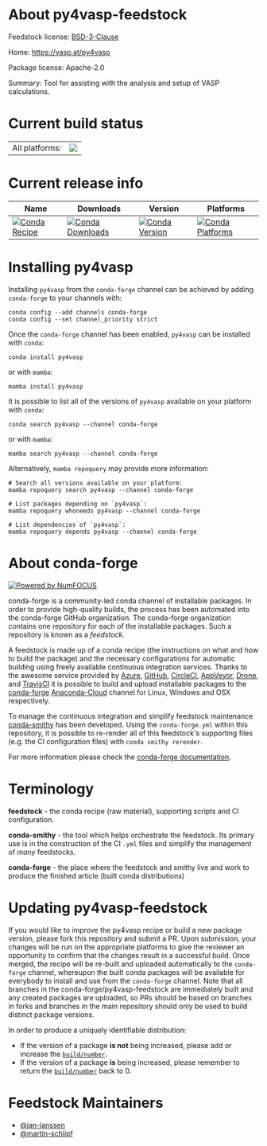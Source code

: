 About py4vasp-feedstock
=======================

Feedstock license: [BSD-3-Clause](https://github.com/conda-forge/py4vasp-feedstock/blob/main/LICENSE.txt)

Home: https://vasp.at/py4vasp

Package license: Apache-2.0

Summary: Tool for assisting with the analysis and setup of VASP calculations.

Current build status
====================


<table><tr><td>All platforms:</td>
    <td>
      <a href="https://dev.azure.com/conda-forge/feedstock-builds/_build/latest?definitionId=16849&branchName=main">
        <img src="https://dev.azure.com/conda-forge/feedstock-builds/_apis/build/status/py4vasp-feedstock?branchName=main">
      </a>
    </td>
  </tr>
</table>

Current release info
====================

| Name | Downloads | Version | Platforms |
| --- | --- | --- | --- |
| [![Conda Recipe](https://img.shields.io/badge/recipe-py4vasp-green.svg)](https://anaconda.org/conda-forge/py4vasp) | [![Conda Downloads](https://img.shields.io/conda/dn/conda-forge/py4vasp.svg)](https://anaconda.org/conda-forge/py4vasp) | [![Conda Version](https://img.shields.io/conda/vn/conda-forge/py4vasp.svg)](https://anaconda.org/conda-forge/py4vasp) | [![Conda Platforms](https://img.shields.io/conda/pn/conda-forge/py4vasp.svg)](https://anaconda.org/conda-forge/py4vasp) |

Installing py4vasp
==================

Installing `py4vasp` from the `conda-forge` channel can be achieved by adding `conda-forge` to your channels with:

```
conda config --add channels conda-forge
conda config --set channel_priority strict
```

Once the `conda-forge` channel has been enabled, `py4vasp` can be installed with `conda`:

```
conda install py4vasp
```

or with `mamba`:

```
mamba install py4vasp
```

It is possible to list all of the versions of `py4vasp` available on your platform with `conda`:

```
conda search py4vasp --channel conda-forge
```

or with `mamba`:

```
mamba search py4vasp --channel conda-forge
```

Alternatively, `mamba repoquery` may provide more information:

```
# Search all versions available on your platform:
mamba repoquery search py4vasp --channel conda-forge

# List packages depending on `py4vasp`:
mamba repoquery whoneeds py4vasp --channel conda-forge

# List dependencies of `py4vasp`:
mamba repoquery depends py4vasp --channel conda-forge
```


About conda-forge
=================

[![Powered by
NumFOCUS](https://img.shields.io/badge/powered%20by-NumFOCUS-orange.svg?style=flat&colorA=E1523D&colorB=007D8A)](https://numfocus.org)

conda-forge is a community-led conda channel of installable packages.
In order to provide high-quality builds, the process has been automated into the
conda-forge GitHub organization. The conda-forge organization contains one repository
for each of the installable packages. Such a repository is known as a *feedstock*.

A feedstock is made up of a conda recipe (the instructions on what and how to build
the package) and the necessary configurations for automatic building using freely
available continuous integration services. Thanks to the awesome service provided by
[Azure](https://azure.microsoft.com/en-us/services/devops/), [GitHub](https://github.com/),
[CircleCI](https://circleci.com/), [AppVeyor](https://www.appveyor.com/),
[Drone](https://cloud.drone.io/welcome), and [TravisCI](https://travis-ci.com/)
it is possible to build and upload installable packages to the
[conda-forge](https://anaconda.org/conda-forge) [Anaconda-Cloud](https://anaconda.org/)
channel for Linux, Windows and OSX respectively.

To manage the continuous integration and simplify feedstock maintenance
[conda-smithy](https://github.com/conda-forge/conda-smithy) has been developed.
Using the ``conda-forge.yml`` within this repository, it is possible to re-render all of
this feedstock's supporting files (e.g. the CI configuration files) with ``conda smithy rerender``.

For more information please check the [conda-forge documentation](https://conda-forge.org/docs/).

Terminology
===========

**feedstock** - the conda recipe (raw material), supporting scripts and CI configuration.

**conda-smithy** - the tool which helps orchestrate the feedstock.
                   Its primary use is in the construction of the CI ``.yml`` files
                   and simplify the management of *many* feedstocks.

**conda-forge** - the place where the feedstock and smithy live and work to
                  produce the finished article (built conda distributions)


Updating py4vasp-feedstock
==========================

If you would like to improve the py4vasp recipe or build a new
package version, please fork this repository and submit a PR. Upon submission,
your changes will be run on the appropriate platforms to give the reviewer an
opportunity to confirm that the changes result in a successful build. Once
merged, the recipe will be re-built and uploaded automatically to the
`conda-forge` channel, whereupon the built conda packages will be available for
everybody to install and use from the `conda-forge` channel.
Note that all branches in the conda-forge/py4vasp-feedstock are
immediately built and any created packages are uploaded, so PRs should be based
on branches in forks and branches in the main repository should only be used to
build distinct package versions.

In order to produce a uniquely identifiable distribution:
 * If the version of a package **is not** being increased, please add or increase
   the [``build/number``](https://docs.conda.io/projects/conda-build/en/latest/resources/define-metadata.html#build-number-and-string).
 * If the version of a package **is** being increased, please remember to return
   the [``build/number``](https://docs.conda.io/projects/conda-build/en/latest/resources/define-metadata.html#build-number-and-string)
   back to 0.

Feedstock Maintainers
=====================

* [@jan-janssen](https://github.com/jan-janssen/)
* [@martin-schlipf](https://github.com/martin-schlipf/)

